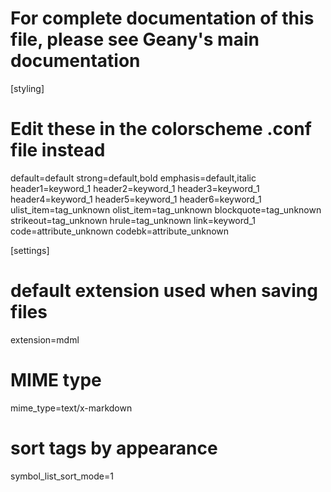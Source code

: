# For complete documentation of this file, please see Geany's main documentation
[styling]
# Edit these in the colorscheme .conf file instead
default=default
strong=default,bold
emphasis=default,italic
header1=keyword_1
header2=keyword_1
header3=keyword_1
header4=keyword_1
header5=keyword_1
header6=keyword_1
ulist_item=tag_unknown
olist_item=tag_unknown
blockquote=tag_unknown
strikeout=tag_unknown
hrule=tag_unknown
link=keyword_1
code=attribute_unknown
codebk=attribute_unknown

[settings]
# default extension used when saving files
extension=mdml

# MIME type
mime_type=text/x-markdown

# sort tags by appearance
symbol_list_sort_mode=1


